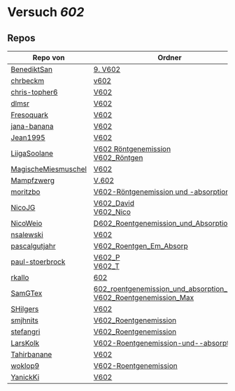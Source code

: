 # Versuch *602*

## Repos

|                     Repo von                     |                                                                                                                                        Ordner                                                                                                                                         |                                                                                                                                               PDFs                                                                                                                                                |
|--------------------------------------------------|---------------------------------------------------------------------------------------------------------------------------------------------------------------------------------------------------------------------------------------------------------------------------------------|---------------------------------------------------------------------------------------------------------------------------------------------------------------------------------------------------------------------------------------------------------------------------------------------------|
|[BenediktSan](../repo/BenediktSan)                |[9. V602](https://github.com/BenediktSan/AnfaengerPraktikum2020/tree/main/Versuche%20Semester%20IV/9.%20V602)                                                                                                                                                                          |–                                                                                                                                                                                                                                                                                                  |
|[chrbeckm](../repo/chrbeckm)                      |[v602](https://github.com/chrbeckm/anfaenger-praktikum/tree/master/v602)                                                                                                                                                                                                               |–                                                                                                                                                                                                                                                                                                  |
|[chris-topher6](../repo/chris-topher6)            |[V602](https://github.com/chris-topher6/Anfaenger-Praktikum/tree/master/V602)                                                                                                                                                                                                          |–                                                                                                                                                                                                                                                                                                  |
|[dlmsr](../repo/dlmsr)                            |[V602](https://github.com/dlmsr/praktikum/tree/master/V602)                                                                                                                                                                                                                            |–                                                                                                                                                                                                                                                                                                  |
|[Fresoquark](../repo/Fresoquark)                  |[V602](https://github.com/Fresoquark/Anfaengerpraktikum/tree/master/V602)                                                                                                                                                                                                              |–                                                                                                                                                                                                                                                                                                  |
|[jana-banana](../repo/jana-banana)                |[V602](https://github.com/jana-banana/AP-2020/tree/main/V602)                                                                                                                                                                                                                          |–                                                                                                                                                                                                                                                                                                  |
|[Jean1995](../repo/Jean1995)                      |[V602](https://github.com/Jean1995/Praktikum/tree/master/V602)                                                                                                                                                                                                                         |[V602.pdf](https://docs.google.com/viewer?url=https://raw.githubusercontent.com/Jean1995/Praktikum/master/Protokolle_Fertig/V602.pdf)                                                                                                                                                              |
|[LiigaSoolane](../repo/LiigaSoolane)              |[V602 Röntgenemission](https://github.com/LiigaSoolane/Paktikum-mit-dem-Teufel/tree/main/V602%20R%C3%B6ntgenemission)<br/>[V602_Röntgen](https://github.com/LiigaSoolane/Paktikum-mit-dem-Teufel/tree/main/V602_R%C3%B6ntgen)                                                          |–                                                                                                                                                                                                                                                                                                  |
|[MagischeMiesmuschel](../repo/MagischeMiesmuschel)|[V602](https://github.com/MagischeMiesmuschel/AnfaengerPraktikum/tree/master/V602)                                                                                                                                                                                                     |–                                                                                                                                                                                                                                                                                                  |
|[Mampfzwerg](../repo/Mampfzwerg)                  |[V.602](https://github.com/Mampfzwerg/Praktikum/tree/master/V.602)                                                                                                                                                                                                                     |[main.pdf](https://docs.google.com/viewer?url=https://raw.githubusercontent.com/Mampfzwerg/Praktikum/master/V.602/latex-template/main.pdf)                                                                                                                                                         |
|[moritzbo](../repo/moritzbo)                      |[V602-Röntgenemission und -absorption](https://github.com/moritzbo/anfaenger_praktikum/tree/main/V602-R%C3%B6ntgenemission%20und%20-absorption)                                                                                                                                        |–                                                                                                                                                                                                                                                                                                  |
|[NicoJG](../repo/NicoJG)                          |[V602_David](https://github.com/NicoJG/Anfaengerpraktikum/tree/master/V602_David)<br/>[V602_Nico](https://github.com/NicoJG/Anfaengerpraktikum/tree/master/V602_Nico)                                                                                                                  |[Abgabe.pdf](https://docs.google.com/viewer?url=https://raw.githubusercontent.com/NicoJG/Anfaengerpraktikum/master/V602_Nico/Abgabe.pdf)<br/>[V602_Feedback.pdf](https://docs.google.com/viewer?url=https://raw.githubusercontent.com/NicoJG/Anfaengerpraktikum/master/V602_Nico/V602_Feedback.pdf)|
|[NicoWeio](../repo/NicoWeio)                      |[D602_Roentgenemission_und_Absorption](https://github.com/NicoWeio/AP/tree/gh-pages/D602_Roentgenemission_und_Absorption)                                                                                                                                                              |[main.pdf](https://docs.google.com/viewer?url=https://raw.githubusercontent.com/NicoWeio/AP/gh-pages/D602_Roentgenemission_und_Absorption/build/main.pdf)                                                                                                                                          |
|[nsalewski](../repo/nsalewski)                    |[V602](https://github.com/nsalewski/laboratory/tree/master/V602)                                                                                                                                                                                                                       |–                                                                                                                                                                                                                                                                                                  |
|[pascalgutjahr](../repo/pascalgutjahr)            |[V602_Roentgen_Em_Absorp](https://github.com/pascalgutjahr/Praktikum-1/tree/master/V602_Roentgen_Em_Absorp)                                                                                                                                                                            |–                                                                                                                                                                                                                                                                                                  |
|[paul-stoerbrock](../repo/paul-stoerbrock)        |[V602_P](https://github.com/paul-stoerbrock/Praktikum/tree/master/V602_P)<br/>[V602_T](https://github.com/paul-stoerbrock/Praktikum/tree/master/V602_T)                                                                                                                                |–                                                                                                                                                                                                                                                                                                  |
|[rkallo](../repo/rkallo)                          |[602](https://github.com/rkallo/APWS1718/tree/master/602)                                                                                                                                                                                                                              |[main.pdf](https://docs.google.com/viewer?url=https://raw.githubusercontent.com/rkallo/APWS1718/master/602/main.pdf)                                                                                                                                                                               |
|[SamGTex](../repo/SamGTex)                        |[602_roentgenemission_und_absorption_haefs](https://github.com/SamGTex/Physik_Praktikum_Samuel_Max/tree/master/602_roentgenemission_und_absorption_haefs)<br/>[V602_Roentgenemission_Max](https://github.com/SamGTex/Physik_Praktikum_Samuel_Max/tree/master/V602_Roentgenemission_Max)|–                                                                                                                                                                                                                                                                                                  |
|[SHilgers](../repo/SHilgers)                      |[V602](https://github.com/SHilgers/Praktikum2/tree/master/V602)                                                                                                                                                                                                                        |–                                                                                                                                                                                                                                                                                                  |
|[smjhnits](../repo/smjhnits)                      |[V602_Roentgenemission](https://github.com/smjhnits/Praktikum_TU_D_16-17/tree/master/Anf%C3%A4ngerpraktikum/Protokolle/V602_Roentgenemission)                                                                                                                                          |[V602.pdf](https://docs.google.com/viewer?url=https://raw.githubusercontent.com/smjhnits/Praktikum_TU_D_16-17/master/Anf%C3%A4ngerpraktikum/Fertige%20Protokolle/V602.pdf)                                                                                                                         |
|[stefangri](../repo/stefangri)                    |[V602_Roentgenemission](https://github.com/stefangri/s_s_productions/tree/master/PHY341/V602_Roentgenemission)                                                                                                                                                                         |–                                                                                                                                                                                                                                                                                                  |
|[LarsKolk](../repo/LarsKolk)                      |[V602-Roentgenemission-und--absorption](https://github.com/LarsKolk/Anfaengerpraktikum/tree/master/V602-Roentgenemission-und--absorption)                                                                                                                                              |–                                                                                                                                                                                                                                                                                                  |
|[Tahirbanane](../repo/Tahirbanane)                |[V602](https://github.com/Tahirbanane/AP/tree/main/V602)                                                                                                                                                                                                                               |–                                                                                                                                                                                                                                                                                                  |
|[woklop9](../repo/woklop9)                        |[V602-Roentgenemission](https://github.com/woklop9/Anfaengerpraktikum/tree/master/V602-Roentgenemission)                                                                                                                                                                               |–                                                                                                                                                                                                                                                                                                  |
|[YanickKi](../repo/YanickKi)                      |[V602](https://github.com/YanickKi/AP_T_Y/tree/main/V602)                                                                                                                                                                                                                              |–                                                                                                                                                                                                                                                                                                  |

